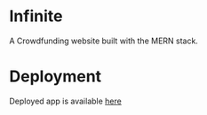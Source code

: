 # Infinite
A Crowdfunding website built with the MERN stack.

# Deployment
Deployed app is available [here](https://coin-bounce-app.onrender.com)
